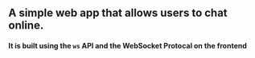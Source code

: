 ## A simple web app that allows users to chat online.

#### It is built using the ```ws``` API and the WebSocket Protocal on the frontend
